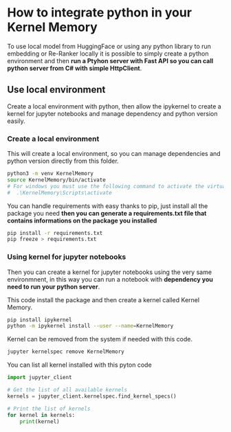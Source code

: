 # How to integrate python in your Kernel Memory

To use local model from HuggingFace or using any python library to run embedding or Re-Ranker locally it is possible to simply create a python environment and then **run a Ptyhon server with Fast API so you can call python server from C# with simple HttpClient**.

## Use local environment

Create a local environment with python, then allow the ipykernel to create a kernel for jupyter notebooks and manage dependency and python version easily. 

### Create a local environment

This will create a local environment, so you can manage dependencies and python version directly from this folder.

```bash
python3 -m venv KernelMemory
source KernelMemory/bin/activate
# For windows you must use the following command to activate the virtual environment
#  .\KernelMemory\Scripts\activate 
```

You can handle requirements with easy thanks to pip, just install all the package you need **then you can generate a requirements.txt file that contains informations on the package you installed**

```bash
pip install -r requirements.txt
pip freeze > requirements.txt
```

### Using kernel for jupyter notebooks

Then you can create a kernel for jupyter notebooks using the very same environmnent, in this way you can run a notebook with **dependency you need to run your python server**.

This code install the package and then create a kernel called Kernel Memory.

```bash
pip install ipykernel
python -m ipykernel install --user --name=KernelMemory
```

Kernel can be removed from the system if needed with this code.

```bash
jupyter kernelspec remove KernelMemory
```

You can list all kernel installed with this pyton code

```python
import jupyter_client

# Get the list of all available kernels
kernels = jupyter_client.kernelspec.find_kernel_specs()

# Print the list of kernels
for kernel in kernels:
    print(kernel)
```

